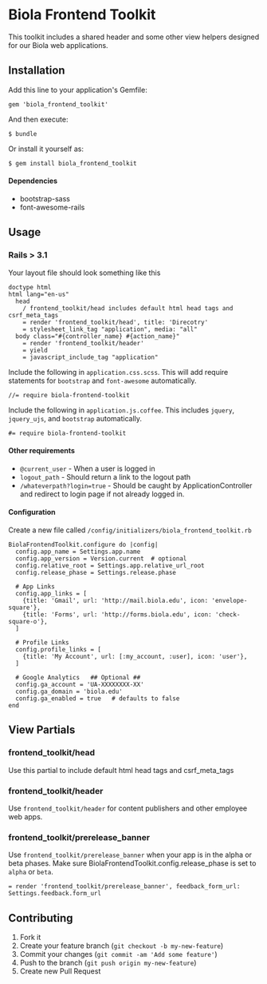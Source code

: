 # Biola Frontend Toolkit

This toolkit includes a shared header and some other view helpers designed for our Biola web applications.

## Installation

Add this line to your application's Gemfile:

    gem 'biola_frontend_toolkit'

And then execute:

    $ bundle

Or install it yourself as:

    $ gem install biola_frontend_toolkit

#### Dependencies

* bootstrap-sass
* font-awesome-rails

## Usage

### Rails > 3.1

Your layout file should look something like this

    doctype html
    html lang="en-us"
      head
        / frontend_toolkit/head includes default html head tags and csrf_meta_tags
        = render 'frontend_toolkit/head', title: 'Direcotry'
        = stylesheet_link_tag "application", media: "all"
      body class="#{controller_name} #{action_name}"
        = render 'frontend_toolkit/header'
        = yield
        = javascript_include_tag "application"

Include the following in `application.css.scss`. This will add require statements for `bootstrap` and `font-awesome` automatically.

    //= require biola-frontend-toolkit

Include the following in `application.js.coffee`. This includes `jquery`, `jquery_ujs`, and `bootstrap` automatically.

    #= require biola-frontend-toolkit


#### Other requirements

* `@current_user` - When a user is logged in
* `logout_path` - Should return a link to the logout path
* `/whateverpath?login=true` - Should be caught by ApplicationController and redirect to login page if not already logged in.


#### Configuration

Create a new file called `/config/initializers/biola_frontend_toolkit.rb`

    BiolaFrontendToolkit.configure do |config|
      config.app_name = Settings.app.name
      config.app_version = Version.current  # optional
      config.relative_root = Settings.app.relative_url_root
      config.release_phase = Settings.release.phase

      # App Links
      config.app_links = [
        {title: 'Gmail', url: 'http://mail.biola.edu', icon: 'envelope-square'},
        {title: 'Forms', url: 'http://forms.biola.edu', icon: 'check-square-o'},
      ]

      # Profile Links
      config.profile_links = [
        {title: 'My Account', url: [:my_account, :user], icon: 'user'},
      ]

      # Google Analytics   ## Optional ##
      config.ga_account = 'UA-XXXXXXXX-XX'
      config.ga_domain = 'biola.edu'
      config.ga_enabled = true   # defaults to false
    end

## View Partials
### frontend_toolkit/head
Use this partial to include default html head tags and csrf_meta_tags

### frontend_toolkit/header
Use `frontend_toolkit/header` for content publishers and other employee web apps.

### frontend_toolkit/prerelease_banner
Use `frontend_toolkit/prerelease_banner` when your app is in the alpha or beta phases. Make sure BiolaFrontendToolkit.config.release_phase is set to `alpha` or `beta`.

    = render 'frontend_toolkit/prerelease_banner', feedback_form_url: Settings.feedback.form_url

## Contributing

1. Fork it
2. Create your feature branch (`git checkout -b my-new-feature`)
3. Commit your changes (`git commit -am 'Add some feature'`)
4. Push to the branch (`git push origin my-new-feature`)
5. Create new Pull Request
